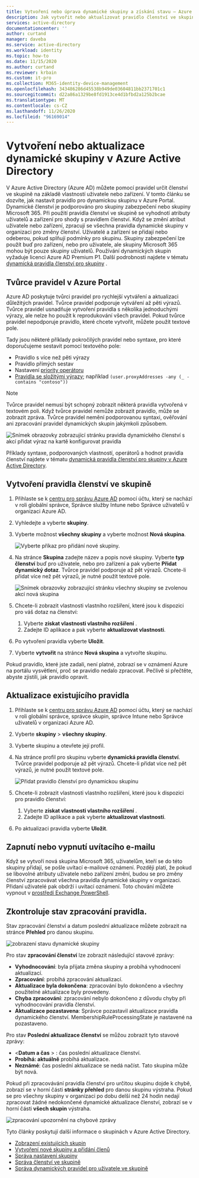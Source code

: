 ```yaml
---
title: Vytvoření nebo úprava dynamické skupiny a získání stavu – Azure AD | Microsoft Docs
description: Jak vytvořit nebo aktualizovat pravidlo členství ve skupině v Azure Portal a zjistit stav jeho zpracování.
services: active-directory
documentationcenter: ''
author: curtand
manager: daveba
ms.service: active-directory
ms.workload: identity
ms.topic: how-to
ms.date: 11/15/2020
ms.author: curtand
ms.reviewer: krbain
ms.custom: it-pro
ms.collection: M365-identity-device-management
ms.openlocfilehash: 343486286d45538b949de03604811bb2371701c1
ms.sourcegitcommit: d22a86a1329be8fd1913ce4d1bfbd2a125b2bcae
ms.translationtype: MT
ms.contentlocale: cs-CZ
ms.lasthandoff: 11/26/2020
ms.locfileid: "96169014"
---
```

# <a name="create-or-update-a-dynamic-group-in-azure-active-directory"></a>Vytvoření nebo aktualizace dynamické skupiny v Azure Active Directory

V Azure Active Directory (Azure AD) můžete pomocí pravidel určit členství ve skupině na základě vlastností uživatele nebo zařízení. V tomto článku se dozvíte, jak nastavit pravidlo pro dynamickou skupinu v Azure Portal.
Dynamické členství je podporováno pro skupiny zabezpečení nebo skupiny Microsoft 365. Při použití pravidla členství ve skupině se vyhodnotí atributy uživatelů a zařízení pro shody s pravidlem členství. Když se změní atribut uživatele nebo zařízení, zpracují se všechna pravidla dynamické skupiny v organizaci pro změny členství. Uživatelé a zařízení se přidají nebo odeberou, pokud splňují podmínky pro skupinu. Skupiny zabezpečení lze použít buď pro zařízení, nebo pro uživatele, ale skupiny Microsoft 365 mohou být pouze skupiny uživatelů. Používání dynamických skupin vyžaduje licenci Azure AD Premium P1. Další podrobnosti najdete v tématu [dynamická pravidla členství pro skupiny](./groups-dynamic-membership.md) . 

## <a name="rule-builder-in-the-azure-portal"></a>Tvůrce pravidel v Azure Portal

Azure AD poskytuje tvůrci pravidel pro rychlejší vytváření a aktualizaci důležitých pravidel. Tvůrce pravidel podporuje vytváření až pěti výrazů. Tvůrce pravidel usnadňuje vytvoření pravidla s několika jednoduchými výrazy, ale nelze ho použít k reprodukování všech pravidel. Pokud tvůrce pravidel nepodporuje pravidlo, které chcete vytvořit, můžete použít textové pole.

Tady jsou některé příklady pokročilých pravidel nebo syntaxe, pro které doporučujeme sestavit pomocí textového pole:

- Pravidlo s více než pěti výrazy
- Pravidlo přímých sestav
- Nastavení [priority operátoru](groups-dynamic-membership.md#operator-precedence)
- [Pravidla se složitými výrazy](groups-dynamic-membership.md#rules-with-complex-expressions); například `(user.proxyAddresses -any (_ -contains "contoso"))`

> [!NOTE]
> Tvůrce pravidel nemusí být schopný zobrazit některá pravidla vytvořená v textovém poli. Když tvůrce pravidel nemůže zobrazit pravidlo, může se zobrazit zpráva. Tvůrce pravidel nemění podporovanou syntaxi, ověřování ani zpracování pravidel dynamických skupin jakýmkoli způsobem.

![Snímek obrazovky zobrazující stránku pravidla dynamického členství s akcí přidat výraz na kartě konfigurovat pravidla](./media/groups-create-rule/update-dynamic-group-rule.png)

Příklady syntaxe, podporovaných vlastností, operátorů a hodnot pravidla členství najdete v tématu [dynamická pravidla členství pro skupiny v Azure Active Directory](groups-dynamic-membership.md).

## <a name="to-create-a-group-membership-rule"></a>Vytvoření pravidla členství ve skupině

1. Přihlaste se k [centru pro správu Azure AD](https://aad.portal.azure.com) pomocí účtu, který se nachází v roli globální správce, Správce služby Intune nebo Správce uživatelů v organizaci Azure AD.
1. Vyhledejte a vyberte **skupiny**.
1. Vyberte možnost **všechny skupiny** a vyberte možnost **Nová skupina**.

   ![Vyberte příkaz pro přidání nové skupiny.](./media/groups-create-rule/create-new-group-azure-active-directory.png)

1. Na stránce **Skupina** zadejte název a popis nové skupiny. Vyberte **typ členství** buď pro uživatele, nebo pro zařízení a pak vyberte **Přidat dynamický dotaz**. Tvůrce pravidel podporuje až pět výrazů. Chcete-li přidat více než pět výrazů, je nutné použít textové pole.

   ![Snímek obrazovky zobrazující stránku všechny skupiny se zvolenou akcí nová skupina](./media/groups-create-rule/add-dynamic-group-rule.png)

1. Chcete-li zobrazit vlastnosti vlastního rozšíření, které jsou k dispozici pro váš dotaz na členství:
   1. Vyberte **získat vlastnosti vlastního rozšíření** .
   1. Zadejte ID aplikace a pak vyberte **aktualizovat vlastnosti**.
1. Po vytvoření pravidla vyberte **Uložit**.
1. Vyberte **vytvořit** na stránce **Nová skupina** a vytvořte skupinu.

Pokud pravidlo, které jste zadali, není platné, zobrazí se v oznámení Azure na portálu vysvětlení, proč se pravidlo nedalo zpracovat. Pečlivě si přečtěte, abyste zjistili, jak pravidlo opravit.

## <a name="to-update-an-existing-rule"></a>Aktualizace existujícího pravidla

1. Přihlaste se k [centru pro správu Azure AD](https://aad.portal.azure.com) pomocí účtu, který se nachází v roli globální správce, správce skupin, správce Intune nebo Správce uživatelů v organizaci Azure AD.
1. Vyberte **skupiny**  >  **všechny skupiny**.
1. Vyberte skupinu a otevřete její profil.
1. Na stránce profil pro skupinu vyberte **dynamická pravidla členství**. Tvůrce pravidel podporuje až pět výrazů. Chcete-li přidat více než pět výrazů, je nutné použít textové pole.

   ![Přidat pravidlo členství pro dynamickou skupinu](./media/groups-create-rule/update-dynamic-group-rule.png)

1. Chcete-li zobrazit vlastnosti vlastního rozšíření, které jsou k dispozici pro pravidlo členství:
   1. Vyberte **získat vlastnosti vlastního rozšíření** .
   1. Zadejte ID aplikace a pak vyberte **aktualizovat vlastnosti**.
1. Po aktualizaci pravidla vyberte **Uložit**.

## <a name="turn-on-or-off-welcome-email"></a>Zapnutí nebo vypnutí uvítacího e-mailu

Když se vytvoří nová skupina Microsoft 365, uživatelům, kteří se do této skupiny přidají, se pošle uvítací e-mailové oznámení. Později platí, že pokud se libovolné atributy uživatele nebo zařízení změní, budou se pro změny členství zpracovávat všechna pravidla dynamické skupiny v organizaci. Přidaní uživatelé pak obdrží i uvítací oznámení. Toto chování můžete vypnout v [prostředí Exchange PowerShell](/powershell/module/exchange/users-and-groups/Set-UnifiedGroup?view=exchange-ps&preserve-view=true).

## <a name="check-processing-status-for-a-rule"></a>Zkontroluje stav zpracování pravidla.

Stav zpracování členství a datum poslední aktualizace můžete zobrazit na stránce **Přehled** pro danou skupinu.
  
  ![zobrazení stavu dynamické skupiny](./media/groups-create-rule/group-status.png)

Pro stav **zpracování členství** lze zobrazit následující stavové zprávy:

- **Vyhodnocování**: byla přijata změna skupiny a probíhá vyhodnocení aktualizací.
- **Zpracování**: probíhá zpracování aktualizací.
- **Aktualizace byla dokončena**: zpracování bylo dokončeno a všechny použitelné aktualizace byly provedeny.
- **Chyba zpracování**: zpracování nebylo dokončeno z důvodu chyby při vyhodnocování pravidla členství.
- **Aktualizace pozastavena**: Správce pozastavil aktualizace pravidla dynamického členství. MembershipRuleProcessingState je nastavené na pozastaveno.

Pro stav **Poslední aktualizace členství** se můžou zobrazit tyto stavové zprávy:

- &lt;**Datum a čas** &gt; : čas poslední aktualizace členství.
- **Probíhá: aktuálně** probíhá aktualizace.
- **Neznámé**: čas poslední aktualizace se nedá načíst. Tato skupina může být nová.

Pokud při zpracovávání pravidla členství pro určitou skupinu dojde k chybě, zobrazí se v horní části **stránky přehled** pro danou skupinu výstraha. Pokud se pro všechny skupiny v organizaci po dobu delší než 24 hodin nedají zpracovat žádné nedokončené dynamické aktualizace členství, zobrazí se v horní části **všech skupin** výstraha.

![zpracování upozornění na chybové zprávy](./media/groups-create-rule/processing-error.png)

Tyto články poskytují další informace o skupinách v Azure Active Directory.

- [Zobrazení existujících skupin](../fundamentals/active-directory-groups-view-azure-portal.md)
- [Vytvoření nové skupiny a přidání členů](../fundamentals/active-directory-groups-create-azure-portal.md)
- [Správa nastavení skupiny](../fundamentals/active-directory-groups-settings-azure-portal.md)
- [Správa členství ve skupině](../fundamentals/active-directory-groups-membership-azure-portal.md)
- [Správa dynamických pravidel pro uživatele ve skupině](groups-dynamic-membership.md)